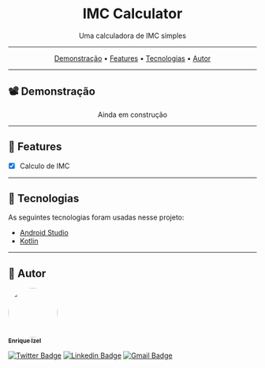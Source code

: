 <h1 align="center">IMC Calculator</h1>

<p align="center">
  Uma calculadora de IMC simples
</p>

---

 <p align="center">
  <a href="#demonstracao">Demonstração</a> •
  <a href="#features">Features</a> •
  <a href="#tecnologias">Tecnologias</a> •
  <a href="#autor">Autor</a>
</p>

---

<h2 id="demonstracao">📽️ Demonstração</h2>

<p align="center">
  Ainda em construção
</p>

---

<h2 id="features">🚀 Features</h2>

- [x] Calculo de IMC

---

<h2 id="tecnologias"> 🤖 Tecnologias</h2>
As seguintes tecnologias foram usadas nesse projeto:

<ul>
  <li><a href="https://developer.android.com/studio">Android Studio</a></li>
  <li><a href="https://kotlinlang.org/">Kotlin</a></li>
</ul>

---

<h2 id="autor">👨 Autor</h2>

<a href="https://github.com/EnriqueIzel2">
 <img style="border-radius: 50%;" src="https://avatars3.githubusercontent.com/u/26115700?s=460&u=61b426b901b8fe02e12019b1fdb67bf0072d4f00&v=4" width="100px;" alt=""/>
 <br />
 <sub><b>Enrique Izel</b></sub>
</a>
 <br />

[![Twitter Badge](https://img.shields.io/badge/-@Enrique_Izel-1ca0f1?style=flat-square&labelColor=1ca0f1&logo=twitter&logoColor=white&link=https://twitter.com/Enrique_Izel)](https://twitter.com/Enrique_Izel)
[![Linkedin Badge](https://img.shields.io/badge/-Enrique-blue?style=flat-square&logo=Linkedin&logoColor=white&link=https://www.linkedin.com/in/enriqueizel/)](https://www.linkedin.com/in/enrique-izel-developer/)
[![Gmail Badge](https://img.shields.io/badge/-eleaoizel@gmail.com-c14438?style=flat-square&logo=Gmail&logoColor=white&link=mailto:eleaoizel@gmail.com)](mailto:eleaoizel@gmail.com)
